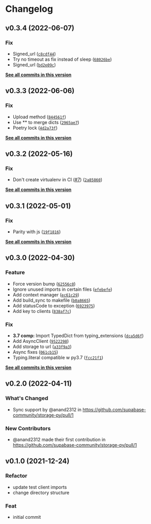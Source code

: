 # Changelog

<!--next-version-placeholder-->

## v0.3.4 (2022-06-07)
### Fix
* Signed_url ([`c8cdf44`](https://github.com/supabase-community/storage-py/commit/c8cdf444090e7d9c6cd68ac4f31afb52921c3ea5))
* Try no timeout as fix instead of sleep ([`68026be`](https://github.com/supabase-community/storage-py/commit/68026be058a5e5a0684d7bc174da674dfc6a137c))
* Signed_url ([`bd2e09c`](https://github.com/supabase-community/storage-py/commit/bd2e09c28164b364ca919fd888019e837af3890f))

**[See all commits in this version](https://github.com/supabase-community/storage-py/compare/v0.3.3...v0.3.4)**

## v0.3.3 (2022-06-06)
### Fix
* Upload method ([`844561f`](https://github.com/supabase-community/storage-py/commit/844561f63d58ad869a4303941e7ef8194ae89154))
* Use ** to merge dicts ([`2965ae7`](https://github.com/supabase-community/storage-py/commit/2965ae79857fd3b264384b0fbe8c7172744a9f12))
* Poetry lock ([`4d2a73f`](https://github.com/supabase-community/storage-py/commit/4d2a73f7f8170ddeac5ef154fd3c14c7b7bfec71))

**[See all commits in this version](https://github.com/supabase-community/storage-py/compare/v0.3.2...v0.3.3)**

## v0.3.2 (2022-05-16)
### Fix
* Don't create virtualenv in CI ([#7](https://github.com/supabase-community/storage-py/issues/7)) ([`2a85860`](https://github.com/supabase-community/storage-py/commit/2a8586082ff667c7b525bccf01df2c0e890f2b66))

**[See all commits in this version](https://github.com/supabase-community/storage-py/compare/v0.3.1...v0.3.2)**

## v0.3.1 (2022-05-01)
### Fix
* Parity with js ([`19f1816`](https://github.com/supabase-community/storage-py/commit/19f1816d23671d576ddf23feab401d51aaf7b3e4))

**[See all commits in this version](https://github.com/supabase-community/storage-py/compare/v0.3.0...v0.3.1)**

## v0.3.0 (2022-04-30)
### Feature
* Force version bump ([`62556c0`](https://github.com/supabase-community/storage-py/commit/62556c00a064c691df90be6f8c8a46cc1b772ba4))
* Ignore unused imports in certain files ([`efebefe`](https://github.com/supabase-community/storage-py/commit/efebefed65a3adfa23ef4142600215bd1e6cff01))
* Add context manager ([`ec61c29`](https://github.com/supabase-community/storage-py/commit/ec61c29f72a1dae1148dbd15ab5cdad61eac835c))
* Add build_sync to makefile ([`b0a8665`](https://github.com/supabase-community/storage-py/commit/b0a86658678ce98a977cf67c07f07847003dcccf))
* Add statusCode to exception ([`6923975`](https://github.com/supabase-community/storage-py/commit/692397503f4a475168b92a8d5d8cda7719d2bf65))
* Add key to clients ([`838af7c`](https://github.com/supabase-community/storage-py/commit/838af7c0aded3c2e20df2ddd8e665da33d65106d))

### Fix
* **3.7 comp:** Import TypedDict from typing_extensions ([`dca5d6f`](https://github.com/supabase-community/storage-py/commit/dca5d6f716eb9624c4242a04e41e7b43f4e60ec6))
* Add AsyncClient ([`9522298`](https://github.com/supabase-community/storage-py/commit/9522298b9cb63531802984844287e7da3c996a93))
* Add storage to url ([`a33f9a3`](https://github.com/supabase-community/storage-py/commit/a33f9a398e43ef49d499b0685ff2557ca386c4fc))
* Async fixes ([`061cb15`](https://github.com/supabase-community/storage-py/commit/061cb15c4800117b71c4f3c50e3e1b9bd5989e7c))
* Typing.literal compatible w py3.7 ([`fcc21f1`](https://github.com/supabase-community/storage-py/commit/fcc21f16181a2127255edcf628e9f467a09874ca))

**[See all commits in this version](https://github.com/supabase-community/storage-py/compare/v0.2.0...v0.3.0)**

## v0.2.0 (2022-04-11)

### What's Changed

- Sync support by @anand2312 in https://github.com/supabase-community/storage-py/pull/1

### New Contributors

- @anand2312 made their first contribution in https://github.com/supabase-community/storage-py/pull/1

## v0.1.0 (2021-12-24)

### Refactor

- update test client imports
- change directory structure

### Feat

- initial commit

